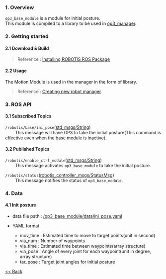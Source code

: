 ### 1. Overview  
`op3_base_module` is a module for initial posture.  
This module is compiled to a library to be used in [op3_manager].  


### 2. Getting started  
#### 2.1 Download & Build  
 > Reference : [Installing ROBOTIS ROS Package](OP3_Recovery_of_ROBOTIS_OP3#24_installation_robotis_ros_packages)    

#### 2.2 Usage  
The Motion Module is used in the manager in the form of library.  
> Reference : [Creating new robot manager]

### 3. ROS API  
#### 3.1 Subscribed Topics  
`/robotis/base/ini_pose`([std_msgs/String])  
&emsp;&emsp; This message will have OP3 to take the initial posture(This command is effective even when the base module is inactive).  


#### 3.2 Published Topics  
`/robotis/enable_ctrl_module`([std_msgs/String])  
&emsp;&emsp; This message activates `op3_base_module` to take the initial posture.  

`/robotis/status`([robotis_controller_msgs/StatusMsg])  
&emsp;&emsp; This message notifies the status of `op3_base_module`.  

### 4. Data  
#### 4.1 Init posture  

 - data file path : [/op3_base_module/data/ini_pose.yaml]  

 - YAML format
   - mov_time : Estimated time to move to target points(unit in second)  
   - via_num : Number of waypoints  
   - via_time : Estimated time between waypoints(array structure)   
   - via_pose : Angle of every joint for each waypoint(unit in degree, array structure)  
   - tar_pose : Target joint angles for initial posture

[&lt;&lt; Back](ROBOTIS-OP3-Modules.md)

[std_msgs/String]:(http://docs.ros.org/api/std_msgs/html/msg/String.html)
[/op3_base_module/data/ini_pose.yaml]:(https://github.com/ROBOTIS-GIT/ROBOTIS-OP3/blob/master/op3_base_module/data/ini_pose.yaml)

[Creating new robot manager]:https://github.com/ROBOTIS-GIT/ROBOTIS-Documents/wiki/Creating-new-robot-manager

[op3_manager]:https://github.com/ROBOTIS-GIT/ROBOTIS-Documents/wiki/op3_manager
[robotis_controller_msgs/StatusMsg]:[StatusMsg.msg.md]
